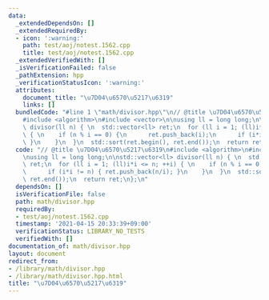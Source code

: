 ```yaml
---
data:
  _extendedDependsOn: []
  _extendedRequiredBy:
  - icon: ':warning:'
    path: test/aoj/notest.1562.cpp
    title: test/aoj/notest.1562.cpp
  _extendedVerifiedWith: []
  _isVerificationFailed: false
  _pathExtension: hpp
  _verificationStatusIcon: ':warning:'
  attributes:
    document_title: "\u7D04\u6570\u5217\u6319"
    links: []
  bundledCode: "#line 1 \"math/divisor.hpp\"\n// @title \u7D04\u6570\u5217\u6319\n\
    #include <algorithm>\n#include <vector>\n\nusing ll = long long;\n\nstd::vector<ll>\
    \ divisor(ll n) { \n  std::vector<ll> ret;\n  for (ll i = 1; (ll)i*i <= n; ++i)\
    \ { \n    if (n % i == 0) {\n      ret.push_back(i);\n      if (i*i != n) { ret.push_back(n/i);\
    \ }\n    }\n  }\n  std::sort(ret.begin(), ret.end());\n  return ret;\n};\n"
  code: "// @title \u7D04\u6570\u5217\u6319\n#include <algorithm>\n#include <vector>\n\
    \nusing ll = long long;\n\nstd::vector<ll> divisor(ll n) { \n  std::vector<ll>\
    \ ret;\n  for (ll i = 1; (ll)i*i <= n; ++i) { \n    if (n % i == 0) {\n      ret.push_back(i);\n\
    \      if (i*i != n) { ret.push_back(n/i); }\n    }\n  }\n  std::sort(ret.begin(),\
    \ ret.end());\n  return ret;\n};\n"
  dependsOn: []
  isVerificationFile: false
  path: math/divisor.hpp
  requiredBy:
  - test/aoj/notest.1562.cpp
  timestamp: '2021-04-15 20:33:39+09:00'
  verificationStatus: LIBRARY_NO_TESTS
  verifiedWith: []
documentation_of: math/divisor.hpp
layout: document
redirect_from:
- /library/math/divisor.hpp
- /library/math/divisor.hpp.html
title: "\u7D04\u6570\u5217\u6319"
---
```


